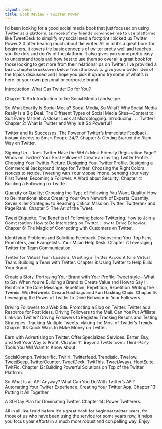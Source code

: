 ```yaml
---
layout: post
title: Book Review - Twitter Power
---
```


I’d been looking for a good social media book that just focused on using Twitter as a platform, as more of my friends convinced me to use platforms like TweetDeck to simplify my social media footprint I picked up Twitter Power 2.0 after hearing much about the writer. All in all it’s a great book for beginners, it covers the basic concepts of twitter pretty well and teaches you the do’s and don’ts of the platform. It also gives you some pretty easy to understand tools and how best to use them so over all a great book for those looking to get more from their relationships on Twitter. I’ve provided a basic chapter breakdown below from the book to give you a better idea of the topics discussed and I hope you pick it up and try some of what’s in here for your own personal or corporate brand.

Introduction: What Can Twitter Do for You?

Chapter 1: An Introduction to the Social Media Landscape.

So What Exactly Is Social Media?
Social Media, So What? Why Social Media Really Is a Big Deal.
The Different Types of Social Media Sites—Content to Suit Every Market.
A Closer Look at Microblogging.
Introducing . . . Twitter!
Chapter 2: What Is Twitter and Why Is It So Powerful?

Twitter and Its Successes.
The Power of Twitter’s Immediate Feedback.
Instant Access to Smart People 24/7.
Chapter 3: Getting Started the Right Way on Twitter.

Signing Up—Does Twitter Have the Web’s Most Friendly Registration Page?
Who’s on Twitter? Your First Followers!
Create an Inviting Twitter Profile.
Choosing Your Twitter Picture.
Designing Your Twitter Profile.
Designing a Commercial Background Image for Twitter.
Choosing the Right Colors.
Notices to Notice.
Tweeting with Your Mobile Phone.
Sending Your Very First Tweet.
Becoming a Follower.
A Word about Security.
Chapter 4: Building a Following on Twitter.

Quantity or Quality: Choosing the Type of Following You Want.
Quality: How to Be Intentional about Creating Your Own Network of Experts.
Quantity: Seven Killer Strategies to Reaching Critical Mass on Twitter.
Twitterank and Page Rank.
Chapter 5: The Art of the Tweet.

Tweet Etiquette.
The Benefits of Following before Twittering.
How to Join a Conversation.
How to Be Interesting on Twitter.
How to Drive Behavior.
Chapter 6: The Magic of Connecting with Customers on Twitter.

Identifying Problems and Soliciting Feedback.
Discovering Your Top Fans, Promoters, and Evangelists.
Your Micro Help Desk.
Chapter 7: Leveraging Twitter for Team Communication.

Twitter for Virtual Team Leaders.
Creating a Twitter Account for a Virtual Team.
Building a Team with Twitter.
Chapter 8: Using Twitter to Help Build Your Brand.

Create a Story.
Portraying Your Brand with Your Profile.
Tweet style—What to Say When You’re Building a Brand to Create Value and How to Say It.
Reinforce the Core Message.
Repetition, Repetition, Repetition.
Writing the Tweets.
Win Retweets.
Create Hashtags and Run Hashtag Chats.
Chapter 9: Leveraging the Power of Twitter to Drive Behavior in Your Followers.

Driving Followers to a Web Site.
Promoting a Blog on Twitter.
Twitter as a Resource for Post Ideas.
Driving Followers to the Mall.
Can You Put Affiliate Links on Twitter?
Driving Followers to Register.
Tracking Results and Testing Strategies.
Tracking Multiple Tweets.
Making the Most of Twitter’s Trends.
Chapter 10: Quick Ways to Make Money on Twitter.

Earn with Advertising on Twitter.
Offer Specialized Services.
Barter, Buy, and Sell Your Way to Profit.
Chapter 11: Beyond Twitter.com: Third-Party Tools You Will Want to Know About.

SocialOomph.
Twitterrific.
Twhirl.
Twitterfeed.
Trendistic.
Twellow.
TweetBeep.
TwitterCounter.
TweetDeck.
TwitThis.
TweetAways.
HootSuite.
TwitPic.
Chapter 12: Building Powerful Solutions on Top of the Twitter Platform.

So What Is an API Anyway?
What Can You Do With Twitter’s API? Automating Your Twitter Experience.
Creating Your Twitter App.
Chapter 13: Putting It All Together.

A 30-Day Plan for Dominating Twitter.
Chapter 14: Power Twitterers.

All in all like I said before it’s a great book for beginner twitter users, for those of us who have been using the service for some years now, it helps you focus your efforts in a much more robust and compelling way. Enjoy.
